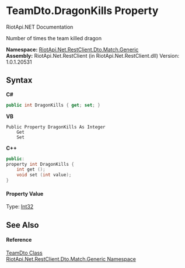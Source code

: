 # TeamDto.DragonKills Property 
RiotApi.NET Documentation 

Number of times the team killed dragon

**Namespace:**&nbsp;<a href="f4767f78-ec21-8fc9-5619-34d53bfe8e2e">RiotApi.Net.RestClient.Dto.Match.Generic</a><br />**Assembly:**&nbsp;RiotApi.Net.RestClient (in RiotApi.Net.RestClient.dll) Version: 1.0.1.20531

## Syntax

**C#**<br />
``` C#
public int DragonKills { get; set; }
```

**VB**<br />
``` VB
Public Property DragonKills As Integer
	Get
	Set
```

**C++**<br />
``` C++
public:
property int DragonKills {
	int get ();
	void set (int value);
}
```


#### Property Value
Type: <a href="http://msdn2.microsoft.com/en-us/library/td2s409d" target="_blank">Int32</a>

## See Also


#### Reference
<a href="dbf19582-e8c3-4cf2-0a3f-be629b4a38bc">TeamDto Class</a><br /><a href="f4767f78-ec21-8fc9-5619-34d53bfe8e2e">RiotApi.Net.RestClient.Dto.Match.Generic Namespace</a><br />